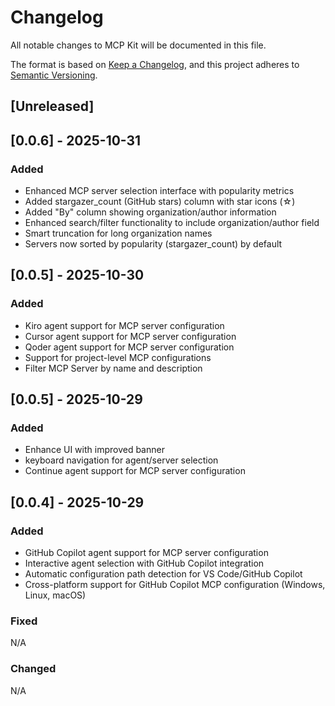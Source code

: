 # Changelog

All notable changes to MCP Kit will be documented in this file.

The format is based on [Keep a Changelog](https://keepachangelog.com/en/1.0.0/),
and this project adheres to [Semantic Versioning](https://semver.org/spec/v2.0.0.html).

## [Unreleased]

## [0.0.6] - 2025-10-31

### Added
- Enhanced MCP server selection interface with popularity metrics
- Added stargazer_count (GitHub stars) column with star icons (☆)
- Added "By" column showing organization/author information
- Enhanced search/filter functionality to include organization/author field
- Smart truncation for long organization names
- Servers now sorted by popularity (stargazer_count) by default

## [0.0.5] - 2025-10-30

### Added
- Kiro agent support for MCP server configuration
- Cursor agent support for MCP server configuration
- Qoder agent support for MCP server configuration
- Support for project-level MCP configurations
- Filter MCP Server by name and description


## [0.0.5] - 2025-10-29

### Added
- Enhance UI with improved banner 
- keyboard navigation for agent/server selection
- Continue agent support for MCP server configuration


## [0.0.4] - 2025-10-29

### Added
- GitHub Copilot agent support for MCP server configuration
- Interactive agent selection with GitHub Copilot integration
- Automatic configuration path detection for VS Code/GitHub Copilot
- Cross-platform support for GitHub Copilot MCP configuration (Windows, Linux, macOS)


### Fixed

N/A

### Changed

N/A